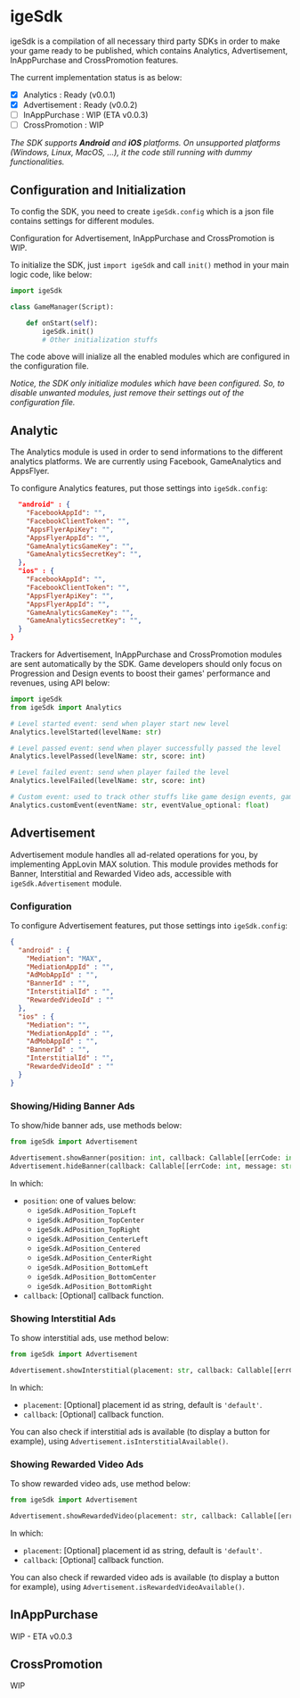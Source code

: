 # igeSdk
igeSdk is a compilation of all necessary third party SDKs in order to make your game ready to be published, which contains Analytics, Advertisement, InAppPurchase and CrossPromotion features.

The current implementation status is as below:
- [x] Analytics : Ready (v0.0.1)
- [x] Advertisement : Ready (v0.0.2)
- [ ] InAppPurchase : WIP (ETA v0.0.3)
- [ ] CrossPromotion : WIP

*The SDK supports **Android** and **iOS** platforms. On unsupported platforms (Windows, Linux, MacOS, ...), it the code still running with dummy functionalities.*

## Configuration and Initialization
To config the SDK, you need to create `igeSdk.config` which is a json file contains settings for different modules.

Configuration for Advertisement, InAppPurchase and CrossPromotion is WIP.

To initialize the SDK, just `import igeSdk` and call `init()` method in your main logic code, like below:
```py
import igeSdk

class GameManager(Script):

    def onStart(self):
        igeSdk.init()
        # Other initialization stuffs
```

The code above will inialize all the enabled modules which are configured in the configuration file.

*Notice, the SDK only initialize modules which have been configured. So, to disable unwanted modules, just remove their settings out of the configuration file.*

## Analytic

The Analytics module is used in order to send informations to the different analytics platforms. We are currently using Facebook, GameAnalytics and AppsFlyer.

To configure Analytics features, put those settings into `igeSdk.config`:
```json
  "android" : {
    "FacebookAppId": "",
    "FacebookClientToken": "",
    "AppsFlyerApiKey": "",
    "AppsFlyerAppId": "",
    "GameAnalyticsGameKey": "",
    "GameAnalyticsSecretKey": "",
  },
  "ios" : {
    "FacebookAppId": "",
    "FacebookClientToken": "",
    "AppsFlyerApiKey": "",
    "AppsFlyerAppId": "",
    "GameAnalyticsGameKey": "",
    "GameAnalyticsSecretKey": "",
  }
}
```

Trackers for Advertisement, InAppPurchase and CrossPromotion modules are sent automatically by the SDK. Game developers should only focus on Progression and Design events to boost their games' performance and revenues, using API below:
```py
import igeSdk
from igeSdk import Analytics

# Level started event: send when player start new level
Analytics.levelStarted(levelName: str)

# Level passed event: send when player successfully passed the level
Analytics.levelPassed(levelName: str, score: int)

# Level failed event: send when player failed the level
Analytics.levelFailed(levelName: str, score: int)

# Custom event: used to track other stuffs like game design events, game states, ...
Analytics.customEvent(eventName: str, eventValue_optional: float)

```

## Advertisement
Advertisement module handles all ad-related operations for you, by implementing AppLovin MAX solution. This module provides methods for Banner, Interstitial and Rewarded Video ads, accessible with `igeSdk.Advertisement` module.

### Configuration
To configure Advertisement features, put those settings into `igeSdk.config`:
```json
{
  "android" : {    
    "Mediation": "MAX",
    "MediationAppId" : "",
    "AdMobAppId" : "",
    "BannerId" : "",
    "InterstitialId" : "",
    "RewardedVideoId" : ""
  },
  "ios" : {
    "Mediation": "",
    "MediationAppId" : "",
    "AdMobAppId" : "",
    "BannerId" : "",
    "InterstitialId" : "",
    "RewardedVideoId" : ""
  }
}
```

### Showing/Hiding Banner Ads
To show/hide banner ads, use methods below:
```py
from igeSdk import Advertisement

Advertisement.showBanner(position: int, callback: Callable[[errCode: int, message: str], None])
Advertisement.hideBanner(callback: Callable[[errCode: int, message: str], None])
```

In which:
- `position`: one of values below:
  - `igeSdk.AdPosition_TopLeft`
  - `igeSdk.AdPosition_TopCenter`
  - `igeSdk.AdPosition_TopRight`
  - `igeSdk.AdPosition_CenterLeft`
  - `igeSdk.AdPosition_Centered`
  - `igeSdk.AdPosition_CenterRight`
  - `igeSdk.AdPosition_BottomLeft`
  - `igeSdk.AdPosition_BottomCenter`
  - `igeSdk.AdPosition_BottomRight`
- `callback`: [Optional] callback function.

### Showing Interstitial Ads
To show interstitial ads, use method below:
```py
from igeSdk import Advertisement

Advertisement.showInterstitial(placement: str, callback: Callable[[errCode: int, message: str], None])
```

In which:
- `placement`: [Optional] placement id as string, default is `'default'`.
- `callback`: [Optional] callback function.

You can also check if interstitial ads is available (to display a button for example), using `Advertisement.isInterstitialAvailable()`.

### Showing Rewarded Video Ads
To show rewarded video ads, use method below:
```py
from igeSdk import Advertisement

Advertisement.showRewardedVideo(placement: str, callback: Callable[[errCode: int, message: str, reward_type: str, reward_amount: float], None])
```

In which:
- `placement`: [Optional] placement id as string, default is `'default'`.
- `callback`: [Optional] callback function.

You can also check if rewarded video ads is available (to display a button for example), using `Advertisement.isRewardedVideoAvailable()`.

## InAppPurchase
WIP - ETA v0.0.3

## CrossPromotion
WIP
